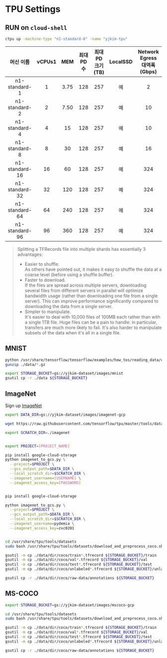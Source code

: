 # TPU Settings

## RUN on `cloud-shell`

```sh
ctpu up -machine-type "n1-standard-8" -name "yjkim-tpu"

```

| 머신 이름 | vCPUs1 | MEM | 최대PD수 | 최대PD크기(TB) | LocalSSD | Network Egress 대역폭(Gbps) |
| :-------------: | :--: | :---: | :-: | :-: | :-: | :-: |
| n1-standard-1   |   1	|   3.75 | 128 | 257 | 예 |   2 |
| n1-standard-2   |   2	|   7.50 | 128 | 257 | 예 |  10 |
| n1-standard-4   |   4	|   15	 | 128 | 257 | 예 |  10 |
| n1-standard-8   |   8	|   30	 | 128 | 257 | 예 |  16 |
| n1-standard-16  |  16	| 60	 | 128 | 257 | 예 | 324 |
| n1-standard-32  |  32	| 120	 | 128 | 257 | 예 | 324 |
| n1-standard-64  |  64	| 240	 | 128 | 257 | 예 | 324 |
| n1-standard-96  |  96	| 360	 | 128 | 257 | 예 | 324 |


> Splitting a TFRecords file into multiple shards has essentially 3 advantages:
> 
> * Easier to shuffle.  
>   As others have pointed out, it makes it easy to shuffle the data at a coarse level (before using a shuffle buffer).
> * Faster to download.  
>   If the files are spread across multiple servers, downloading several files from different servers in parallel will optimize bandwidth usage (rather than downloading one file from a single server). This can improve performance significantly compared to downloading the data from a single server.
> * Simpler to manipulate.  
>   It's easier to deal with 10,000 files of 100MB each rather than with a single 1TB file. Huge files can be a pain to handle: in particular, transfers are much more likely to fail. It's also harder to manipulate subsets of the data when it's all in a single file.


## MNIST

```sh
python /usr/share/tensorflow/tensorflow/examples/how_tos/reading_data/convert_to_records.py --directory=./data
gunzip ./data/*.gz

export STORAGE_BUCKET=gs://yjkim-dataset/images/mnist
gsutil cp -r ./data ${STORAGE_BUCKET}

```

## ImageNet

Sign up [ImageNet](http://image-net.org/signup)

```sh
export DATA_DIR=gs://yjkim-dataset/images/imagenet-gcp

wget https://raw.githubusercontent.com/tensorflow/tpu/master/tools/datasets/imagenet_to_gcs.py

export SCRATCH_DIR=./imagenet


export PROJECT=[PROJECT_NAME]

pip install google-cloud-storage
python imagenet_to_gcs.py \
  --project=$PROJECT \
  --gcs_output_path=$DATA_DIR \
  --local_scratch_dir=$SCRATCH_DIR \
  --imagenet_username=[USERNAME] \
  --imagenet_access_key=[PASSWORD]


pip install google-cloud-storage

python imagenet_to_gcs.py \
  --project=$PROJECT \
  --gcs_output_path=$DATA_DIR \
  --local_scratch_dir=$SCRATCH_DIR \
  --imagenet_username=pydemia \
  --imagenet_access_key=zxc0201


cd /usr/share/tpu/tools/datasets
sudo bash /usr/share/tpu/tools/datasets/download_and_preprocess_coco.sh ./data/dir/coco

gsutil -m cp ./data/dir/coco/train*.tfrecord ${STORAGE_BUCKET}/train
gsutil -m cp ./data/dir/coco/val*.tfrecord ${STORAGE_BUCKET}/val
gsutil -m cp ./data/dir/coco/test*.tfrecord ${STORAGE_BUCKET}/test
gsutil -m cp ./data/dir/coco/unlabeled*.tfrecord ${STORAGE_BUCKET}/unlabeled

gsutil cp -r ./data/dir/coco/raw-data/annotations ${STORAGE_BUCKET}


```



## MS-COCO

```sh
export STORAGE_BUCKET=gs://yjkim-dataset/images/mscoco-gcp

cd /usr/share/tpu/tools/datasets
sudo bash /usr/share/tpu/tools/datasets/download_and_preprocess_coco.sh ./data/dir/coco

gsutil -m cp ./data/dir/coco/train*.tfrecord ${STORAGE_BUCKET}/train
gsutil -m cp ./data/dir/coco/val*.tfrecord ${STORAGE_BUCKET}/val
gsutil -m cp ./data/dir/coco/test*.tfrecord ${STORAGE_BUCKET}/test
gsutil -m cp ./data/dir/coco/unlabeled*.tfrecord ${STORAGE_BUCKET}/unlabeled

gsutil cp -r ./data/dir/coco/raw-data/annotations ${STORAGE_BUCKET}


```
